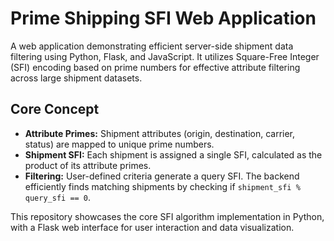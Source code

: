 # Prime Shipping SFI Web Application

A web application demonstrating efficient server-side shipment data filtering using Python, Flask, and JavaScript. It utilizes Square-Free Integer (SFI) encoding based on prime numbers for effective attribute filtering across large shipment datasets.

## Core Concept

- **Attribute Primes:** Shipment attributes (origin, destination, carrier, status) are mapped to unique prime numbers.
- **Shipment SFI:** Each shipment is assigned a single SFI, calculated as the product of its attribute primes.
- **Filtering:** User-defined criteria generate a query SFI. The backend efficiently finds matching shipments by checking if `shipment_sfi % query_sfi == 0`.

This repository showcases the core SFI algorithm implementation in Python, with a Flask web interface for user interaction and data visualization.
